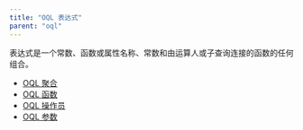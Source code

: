 ```yaml
---
title: "OQL 表达式"
parent: "oql"
---
```



表达式是一个常数、函数或属性名称、常数和由运算人或子查询连接的函数的任何组合。

*   [OQL 聚合](oql-aggregation)
*   [OQL 函数](oql-函数)
*   [OQL 操作员](oql运算符)
*   [OQL 参数](oql-parameters)
